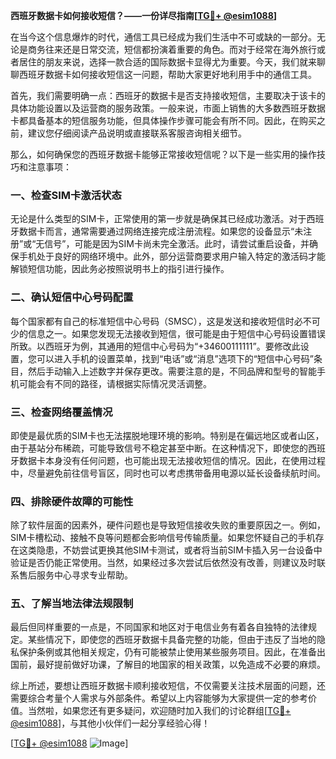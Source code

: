 **西班牙数据卡如何接收短信？——一份详尽指南[[TG💪+ @esim1088](https://t.me/s/esim1088)]**

在当今这个信息爆炸的时代，通信工具已经成为我们生活中不可或缺的一部分。无论是商务往来还是日常交流，短信都扮演着重要的角色。而对于经常在海外旅行或者居住的朋友来说，选择一款合适的国际数据卡显得尤为重要。今天，我们就来聊聊西班牙数据卡如何接收短信这一问题，帮助大家更好地利用手中的通信工具。

首先，我们需要明确一点：西班牙的数据卡是否支持接收短信，主要取决于该卡的具体功能设置以及运营商的服务政策。一般来说，市面上销售的大多数西班牙数据卡都具备基本的短信服务功能，但具体操作步骤可能会有所不同。因此，在购买之前，建议您仔细阅读产品说明或直接联系客服咨询相关细节。

那么，如何确保您的西班牙数据卡能够正常接收短信呢？以下是一些实用的操作技巧和注意事项：

### 一、检查SIM卡激活状态

无论是什么类型的SIM卡，正常使用的第一步就是确保其已经成功激活。对于西班牙数据卡而言，通常需要通过网络连接完成注册流程。如果您的设备显示“未注册”或“无信号”，可能是因为SIM卡尚未完全激活。此时，请尝试重启设备，并确保手机处于良好的网络环境中。此外，部分运营商要求用户输入特定的激活码才能解锁短信功能，因此务必按照说明书上的指引进行操作。

### 二、确认短信中心号码配置

每个国家都有自己的标准短信中心号码（SMSC），这是发送和接收短信时必不可少的信息之一。如果您发现无法接收到短信，很可能是由于短信中心号码设置错误所致。以西班牙为例，其通用的短信中心号码为“+34600111111”。要修改此设置，您可以进入手机的设置菜单，找到“电话”或“消息”选项下的“短信中心号码”条目，然后手动输入上述数字并保存更改。需要注意的是，不同品牌和型号的智能手机可能会有不同的路径，请根据实际情况灵活调整。

### 三、检查网络覆盖情况

即使是最优质的SIM卡也无法摆脱地理环境的影响。特别是在偏远地区或者山区，由于基站分布稀疏，可能导致信号不稳定甚至中断。在这种情况下，即使您的西班牙数据卡本身没有任何问题，也可能出现无法接收短信的情况。因此，在使用过程中，尽量避免前往信号盲区，同时也可以考虑携带备用电源以延长设备续航时间。

### 四、排除硬件故障的可能性

除了软件层面的因素外，硬件问题也是导致短信接收失败的重要原因之一。例如，SIM卡槽松动、接触不良等问题都会影响信号传输质量。如果您怀疑自己的手机存在这类隐患，不妨尝试更换其他SIM卡测试，或者将当前SIM卡插入另一台设备中验证是否仍能正常使用。当然，如果经过多次尝试后依然没有改善，则建议及时联系售后服务中心寻求专业帮助。

### 五、了解当地法律法规限制

最后但同样重要的一点是，不同国家和地区对于电信业务有着各自独特的法律规定。某些情况下，即使您的西班牙数据卡具备完整的功能，但由于违反了当地的隐私保护条例或其他相关规定，仍有可能被禁止使用某些服务项目。因此，在准备出国前，最好提前做好功课，了解目的地国家的相关政策，以免造成不必要的麻烦。

综上所述，要想让西班牙数据卡顺利接收短信，不仅需要关注技术层面的问题，还需要综合考量个人需求与外部条件。希望以上内容能够为大家提供一定的参考价值。当然啦，如果您还有更多疑问，欢迎随时加入我们的讨论群组[[TG💪+ @esim1088](https://t.me/s/esim1088)]，与其他小伙伴们一起分享经验心得！

[[TG💪+ @esim1088](https://t.me/s/esim1088) ![Image](https://i.postimg.cc/4NQfJmqS/Snipaste-2025-05-13-00-14-12.png)]